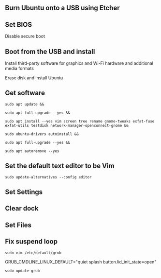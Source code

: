 ## Burn Ubuntu onto a USB using Etcher

## Set BIOS

Disable secure boot

## Boot from the USB and install

Install third-party software for graphics and Wi-Fi hardware and additional media formats

Erase disk and install Ubuntu

## Get software

```
sudo apt update &&

sudo apt full-upgrade --yes &&

sudo apt install --yes vim screen tree rename gnome-tweaks exfat-fuse exfat-utils testdisk network-manager-openconnect-gnome &&

sudo ubuntu-drivers autoinstall &&

sudo apt full-upgrade --yes &&

sudo apt autoremove --yes
```

## Set the default text editor to be Vim

```
sudo update-alternatives --config editor
```

## Set Settings

## Clear dock

## Set Files

## Fix suspend loop

```
sudo vim /etc/default/grub
```

GRUB_CMDLINE_LINUX_DEFAULT="quiet splash button.lid_init_state=open"

```
sudo update-grub
```
